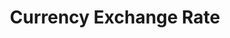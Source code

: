 ---
title: Currency Exchange Rate
dataset_id: ecb_currency_exchange
contributors:
- name: Miao
data:
- fields:
  - description: alpha 3 code of the countries
    name: country
  - description: The rate to convert it to EUR
    name: to_euro_rate
  format: csv
  path: dataset/ezb_currency_exchange.csv
  size: 452B
description: Currency exchange rate from central european bank on 2020-02-05.
name: Currency Exchange Rate
references:
- link: https://www.ecb.europa.eu/stats/policy_and_exchange_rates/euro_reference_exchange_rates/html/index.en.html
  name: Euro foreign exchange reference rates from European Central Bank
repository: emptymalei/currency-exchange
tags:
- Financial

---